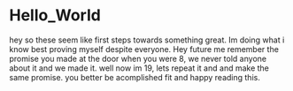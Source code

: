 # Hello_World
hey so these seem like first steps towards something great. Im doing what i know best proving myself despite everyone. Hey future me remember the promise you made at the door when you were 8, we never told anyone about it and we made it. well now im 19, lets repeat it and and make the same promise. you better be acomplished fit and happy reading this.
